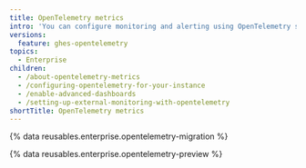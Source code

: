 ```yaml
---
title: OpenTelemetry metrics
intro: 'You can configure monitoring and alerting using OpenTelemetry so that you''re aware of potential issues before they negatively impact application performance or availability.'
versions:
  feature: ghes-opentelemetry
topics:
  - Enterprise
children:
  - /about-opentelemetry-metrics
  - /configuring-opentelemetry-for-your-instance
  - /enable-advanced-dashboards
  - /setting-up-external-monitoring-with-opentelemetry
shortTitle: OpenTelemetry metrics
---
```


{% data reusables.enterprise.opentelemetry-migration %}

{% data reusables.enterprise.opentelemetry-preview %}
